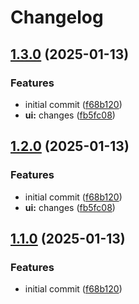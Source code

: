 # Changelog

## [1.3.0](https://github.com/landlockedboat/release-please-test/compare/myui-v1.2.0...myui@1.3.0) (2025-01-13)


### Features

* initial commit ([f68b120](https://github.com/landlockedboat/release-please-test/commit/f68b1208b8db627c9d3887c3077d6ceafebdbb7d))
* **ui:** changes ([fb5fc08](https://github.com/landlockedboat/release-please-test/commit/fb5fc08ba1f0209427f504c83ea6dce159809112))

## [1.2.0](https://github.com/landlockedboat/release-please-test/compare/myui-v1.1.0...myui@1.2.0) (2025-01-13)


### Features

* initial commit ([f68b120](https://github.com/landlockedboat/release-please-test/commit/f68b1208b8db627c9d3887c3077d6ceafebdbb7d))
* **ui:** changes ([fb5fc08](https://github.com/landlockedboat/release-please-test/commit/fb5fc08ba1f0209427f504c83ea6dce159809112))

## [1.1.0](https://github.com/landlockedboat/release-please-test/compare/myui-v1.0.0...myui@1.1.0) (2025-01-13)


### Features

* initial commit ([f68b120](https://github.com/landlockedboat/release-please-test/commit/f68b1208b8db627c9d3887c3077d6ceafebdbb7d))
